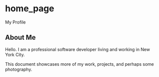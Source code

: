 # home_page
My Profile

## About Me
Hello. I am a professional software developer living and working in New York City.

This document showcases more of my work, projects, and perhaps some photography.